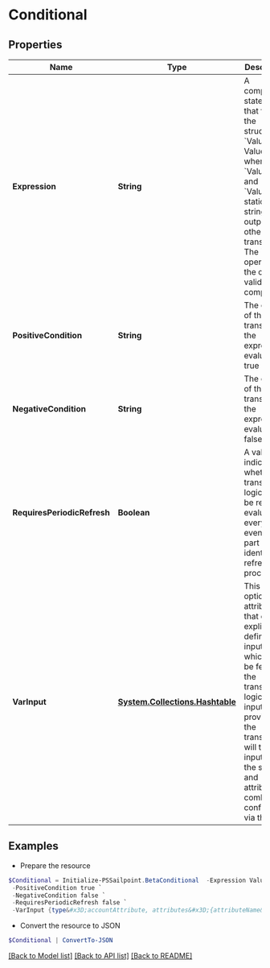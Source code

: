 # Conditional
## Properties

Name | Type | Description | Notes
------------ | ------------- | ------------- | -------------
**Expression** | **String** | A comparison statement that follows the structure of &#x60;ValueA eq ValueB&#x60; where &#x60;ValueA&#x60; and &#x60;ValueB&#x60; are static strings or outputs of other transforms.   The &#x60;eq&#x60; operator is the only valid comparison | 
**PositiveCondition** | **String** | The output of the transform if the expression evalutes to true | 
**NegativeCondition** | **String** | The output of the transform if the expression evalutes to false | 
**RequiresPeriodicRefresh** | **Boolean** | A value that indicates whether the transform logic should be re-evaluated every evening as part of the identity refresh process | [optional] [default to $false]
**VarInput** | [**System.Collections.Hashtable**](AnyType.md) | This is an optional attribute that can explicitly define the input data which will be fed into the transform logic. If input is not provided, the transform will take its input from the source and attribute combination configured via the UI. | [optional] 

## Examples

- Prepare the resource
```powershell
$Conditional = Initialize-PSSailpoint.BetaConditional  -Expression ValueA eq ValueB `
 -PositiveCondition true `
 -NegativeCondition false `
 -RequiresPeriodicRefresh false `
 -VarInput {type&#x3D;accountAttribute, attributes&#x3D;{attributeName&#x3D;first_name, sourceName&#x3D;Source}}
```

- Convert the resource to JSON
```powershell
$Conditional | ConvertTo-JSON
```

[[Back to Model list]](../README.md#documentation-for-models) [[Back to API list]](../README.md#documentation-for-api-endpoints) [[Back to README]](../README.md)

